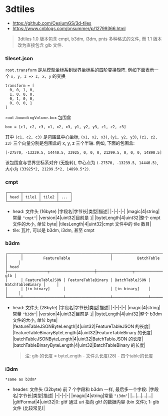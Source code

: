 # 3dtiles

- https://github.com/CesiumGS/3d-tiles
- https://www.cnblogs.com/onsummer/p/12799366.html

> 3dtiles 1.0 版本包含 cmpt, b3dm, i3dm, pnts 多种格式的文件, 而 1.1 版本改为直接包含 glb 文件.

### tileset.json

`root.transform` 是从模型坐标系到世界坐标系的四阶变换矩阵. 例如下面表示一个 `x, y, z => z, x, y` 的变换
```
transform = [
  0, 0, 1, 0,
  1, 0, 0, 0,
  0, 1, 0, 0,
  0, 0, 0, 1
]
```

`root.boundingVolume.box` 包围盒
```
box = [c1, c2, c3, x1, x2, x3, y1, y2, y3, z1, z2, z3]
```
其中 `(c1, c2, c3)` 是包围盒中心坐标, `(x1, x2, x3)`, `(y1, y2, y3)`, `(z1, z2, z3)`
三个向量分别是包围盒的 x, y, z 三个半轴. 例如, 下面的包围盒:
```
[-27570, -13239.5, 14440.5, 33925, 0, 0, 0, 21299.5, 0, 0, 0, 14890.5]
```
该包围盒与世界坐标系对齐 (无旋转), 中心点为 `(-27570, -13239.5, 14440.5)`, 大小为 `(33925*2, 21299.5*2, 14890.5*2)`.

### cmpt

```text
┌──────┬───────┬───────┬─────┐
│ head │ tile1 │ tile2 │ ... │
└──────┴───────┴───────┴─────┘
```

- head: 文件头 (16byte)
  |字段名|字节长|类型|描述|
  |-|-|-|-|
  |magic|4|string|常量 `"cmpt"`|
  |version|4|uint32|目前是 `1`|
  |byteLength|4|uint32|整个 cmpt 文件的大小, 单位 byte|
  |tilesLength|4|uint32|cmpt 文件中的 tile 数目|
- tile: 瓦片, 可以是 b3dm, i3dm, 甚至 cmpt

### b3dm

```text
┌──────┬───────────────────────────────────────┬───────────────────────────────────┬─────┐
│      │         FeatureTable                  │           BatchTable              │     │
│ head ├──────────────────┬────────────────────┼────────────────┬──────────────────┤ glb │
│      │ FeatureTableJSON │ FeatureTableBinary │ BatchTableJSON │ BatchTableBinary │     │
│      │ [in binary]      │                    │ [in binary]    │                  │     │
└──────┴──────────────────┴────────────────────┴────────────────┴──────────────────┴─────┘
```

- head: 文件头 (28byte)
  |字段名|字节长|类型|描述|
  |-|-|-|-|
  |magic|4|string|常量 `"b3dm"`|
  |version|4|uint32|目前是 `1`|
  |byteLength|4|uint32|整个 b3dm 文件的大小, 单位 byte|
  |featureTableJSONByteLength|4|uint32|FeatureTableJSON 的长度|
  |featureTableBinaryByteLength|4|uint32|FeatureTableBinary 的长度|
  |batchTableJSONByteLength|4|uint32|BatchTableJSON 的长度|
  |batchTableBinaryByteLength|4|uint32|BatchTableBinary 的长度|
  > 注: glb 的长度 = byteLength - 文件头长度(28) - 四个table的长度

### i3dm

```text
*same as b3dm*
```

- header: 文件头 (32byte)
  前 7 个字段和 b3dm 一样, 最后多一个字段:
  |字段名|字节长|类型|描述|
  |-|-|-|-|
  |magic|4|string|常量 `"i3dm"`|
  |...|...|...|...|
  |gltfFormat|4|uint32|0: gltf 通过 uri 指向 gltf 的数据内容 (bin 文件); 1: glb 文件 (比较常见)|

